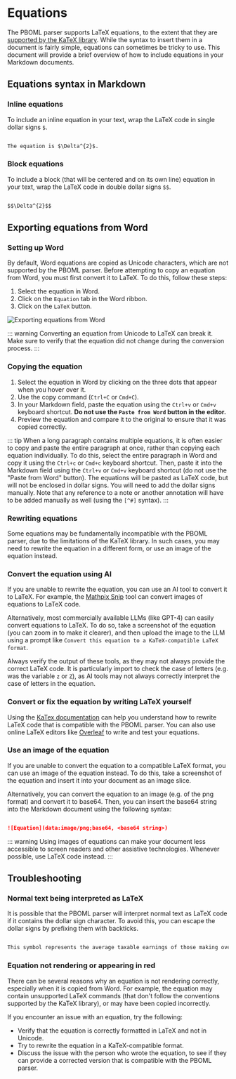 # Equations

The PBOML parser supports LaTeX equations, to the extent that they are [supported by the KaTeX library](https://katex.org/docs/supported.html). While the syntax to insert them in a document is fairly simple, equations can sometimes be tricky to use. This document will provide a brief overview of how to include equations in your Markdown documents.

## Equations syntax in Markdown

### Inline equations

To include an inline equation in your text, wrap the LaTeX code in single dollar signs `$`.

```markdown

The equation is $\Delta^{2}$.

```

### Block equations

To include a block (that will be centered and on its own line) equation in your text, wrap the LaTeX code in double dollar signs `$$`.

```markdown

$$\Delta^{2}$$

```

## Exporting equations from Word

### Setting up Word

By default, Word equations are copied as Unicode characters, which are not supported by the PBOML parser. Before attempting to copy an equation from Word, you must first convert it to LaTeX. To do this, follow these steps:

1. Select the equation in Word.
2. Click on the `Equation` tab in the Word ribbon.
3. Click on the `LaTeX` button.

![Exporting equations from Word](/equation-word-unicode-to-latex.png)

::: warning
Converting an equation from Unicode to LaTeX can break it. Make sure to verify that the equation did not change during the conversion process.
:::

### Copying the equation

1. Select the equation in Word by clicking on the three dots that appear when you hover over it.
2. Use the copy command (`Ctrl+C` or `Cmd+C`).
3. In your Markdown field, paste the equation using the `Ctrl+v` or `Cmd+v` keyboard shortcut. **Do not use the `Paste from Word` button in the editor.**
4. Preview the equation and compare it to the original to ensure that it was copied correctly.

::: tip
When a long paragraph contains multiple equations, it is often easier to copy and paste the entire paragraph at once, rather than copying each equation individually. To do this, select the entire paragraph in Word and copy it using the `Ctrl+c` or `Cmd+c` keyboard shortcut. Then, paste it into the Markdown field using the `Ctrl+v` or `Cmd+v` keyboard shortcut (do not use the "Paste from Word" button). The equations will be pasted as LaTeX code, but will not be enclosed in dollar signs. You will need to add the dollar signs manually. Note that any reference to a note or another annotation will have to be added manually as well (using the `[^#]` syntax).
:::


### Rewriting equations

Some equations may be fundamentally incompatible with the PBOML parser, due to the limitations of the KaTeX library. In such cases, you may need to rewrite the equation in a different form, or use an image of the equation instead.

### Convert the equation using AI

If you are unable to rewrite the equation, you can use an AI tool to convert it to LaTeX. For example, the [Mathpix Snip](https://mathpix.com/) tool can convert images of equations to LaTeX code.

Alternatively, most commercially available LLMs (like GPT-4) can easily convert equations to LaTeX. To do so, take a screenshot of the equation (you can zoom in to make it clearer), and then upload the image to the LLM using a prompt like `Convert this equation to a KaTeX-compatible LaTeX format`.

Always verify the output of these tools, as they may not always provide the correct LaTeX code. It is particularly import to check the case of letters (e.g. was the variable `z` or `Z`), as AI tools may not always correctly interpret the case of letters in the equation.

### Convert or fix the equation by writing LaTeX yourself

Using the [KaTex documentation](https://katex.org/docs/supported.html) can help you understand how to rewrite LaTeX code that is compatible with the PBOML parser. You can also use online LaTeX editors like [Overleaf](https://www.overleaf.com/) to write and test your equations.

### Use an image of the equation

If you are unable to convert the equation to a compatible LaTeX format, you can use an image of the equation instead. To do this, take a screenshot of the equation and insert it into your document as an image slice.

Alternatively, you can convert the equation to an image (e.g. of the png format) and convert it to base64. Then, you can insert the base64 string into the Markdown document using the following syntax:

```markdown

![Equation](data:image/png;base64, <base64 string>)

```

::: warning
Using images of equations can make your document less accessible to screen readers and other assistive technologies. Whenever possible, use LaTeX code instead.
:::

## Troubleshooting

### Normal text being interpreted as LaTeX

It is possible that the PBOML parser will interpret normal text as LaTeX code if it contains the dollar sign character. To avoid this, you can escape the dollar signs by prefixing them with backticks.

```markdown

This symbol represents the average taxable earnings of those making over \$500,000, minus \$500,000, which is taxed at a different rate.

```

### Equation not rendering or appearing in red

There can be several reasons why an equation is not rendering correctly, especially when it is copied from Word. For example, the equation may contain unsupported LaTeX commands (that don't follow the conventions supported by the KaTeX library), or may have been copied incorrectly.

If you encounter an issue with an equation, try the following:

- Verify that the equation is correctly formatted in LaTeX and not in Unicode.
- Try to rewrite the equation in a KaTeX-compatible format.
- Discuss the issue with the person who wrote the equation, to see if they can provide a corrected version that is compatible with the PBOML parser.